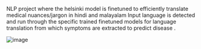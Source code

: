 NLP  project where the helsinki model is finetuned to efficiently translate medical nuances/jargon in hindi and malayalam
Input language is detected and run through the specific trained finetuned models for language translation from which symptoms are extracted to predict disease .

![image](https://github.com/user-attachments/assets/17d7c015-2f38-439f-b325-6c21fc737522)

